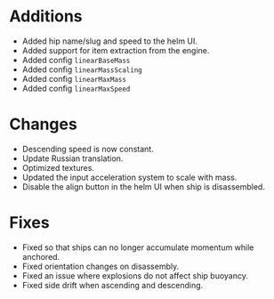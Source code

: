 # Additions
  * Added hip name/slug and speed to the helm UI.
  * Added support for item extraction from the engine.
  * Added config `linearBaseMass`
  * Added config `linearMassScaling`
  * Added config `linearMaxMass`
  * Added config `linearMaxSpeed`
# Changes
  * Descending speed is now constant.
  * Update Russian translation.
  * Optimized textures.
  * Updated the input acceleration system to scale with mass.
  * Disable the align button in the helm UI when ship is disassembled.
# Fixes
  * Fixed so that ships can no longer accumulate momentum while anchored.
  * Fixed orientation changes on disassembly.
  * Fixed an issue where explosions do not affect ship buoyancy.
  * Fixed side drift when ascending and descending.
